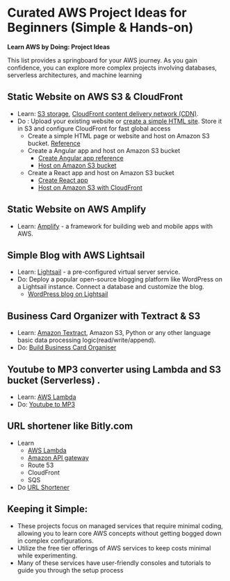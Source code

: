 # Curated AWS Project Ideas for Beginners (Simple & Hands-on)
**Learn AWS by Doing: Project Ideas**

This list provides a springboard for your AWS journey. As you gain confidence, you can explore more complex projects involving databases, serverless architectures, and machine learning

## Static Website on AWS S3 & CloudFront
- Learn: [S3 storage](https://docs.aws.amazon.com/s3/), [CloudFront content delivery network (CDN)](https://docs.aws.amazon.com/AmazonS3/latest/userguide/website-hosting-cloudfront-walkthrough.html).
- Do : Upload your existing website or [create a simple HTML site](https://github.com/AvinashDalvi89/list-of-AWS-kickstart-projects/tree/main/simple-html-website). Store it in S3 and configure CloudFront for fast global access
  - Create a simple HTML page or website and host on Amazon S3 bucket. [Reference](https://docs.aws.amazon.com/AmazonS3/latest/userguide/WebsiteHosting.html)
  - Create a Angular app and host on Amazon S3 bucket
    - [Create Angular app reference ](https://v17.angular.io/tutorial/tour-of-heroes/toh-pt0)
    - [Host on Amazon S3 bucket](https://www.internetkatta.com/host-angular-2-or-4-or-5-version-in-aws-s3-using-cloudfront)
  - Create a React app and host on Amazon S3 bucket
    - [Create React app](https://create-react-app.dev/)
    - [Host on Amazon S3 with CloudFront ](https://docs.aws.amazon.com/prescriptive-guidance/latest/patterns/deploy-a-react-based-single-page-application-to-amazon-s3-and-cloudfront.html)

## Static Website on AWS Amplify
- Learn: [Amplify](https://docs.amplify.aws/react/start/quickstart/) - a framework for building web and mobile apps with AWS.
 
## Simple Blog with AWS Lightsail
- Learn: [Lightsail](https://docs.aws.amazon.com/lightsail/latest/userguide/what-is-amazon-lightsail.html) - a pre-configured virtual server service.
- Do: Deploy a popular open-source blogging platform like WordPress on a Lightsail instance. Connect a database and customize the blog.
  - [WordPress blog on Lightsail](https://aws.amazon.com/lightsail/projects/wordpress/)

## Business Card Organizer with Textract & S3
- Learn: [Amazon Textract](https://www.internetkatta.com/extract-text-or-data-using-aws-textract), Amazon S3, Python or any other language basic data processing logic(read/write/append). 
- Do: [Build Business Card Organiser](https://github.com/AvinashDalvi89/list-of-AWS-kickstart-projects/tree/main/business-card-organiser-using-textract-s3)

## Youtube to MP3 converter using Lambda and S3 bucket (Serverless) . 
- Learn: [AWS Lambda ](https://aws.amazon.com/lambda/getting-started/)
- Do: [Youtube to MP3 ](https://github.com/AvinashDalvi89/list-of-AWS-kickstart-projects/tree/main/youtube-to-mp3-converter)

## URL shortener like Bitly.com 
- Learn
  - [AWS Lambda ](https://aws.amazon.com/lambda/getting-started/)
  - [Amazon API gateway](https://docs.aws.amazon.com/apigateway/latest/developerguide/welcome.html)
  - Route 53
  - CloudFront
  - SQS
- Do [URL Shortener](https://github.com/AvinashDalvi89/list-of-AWS-kickstart-projects/tree/main/url-shortener-project) 

## Keeping it Simple:

- These projects focus on managed services that require minimal coding, allowing you to learn core AWS concepts without getting bogged down in complex configurations.
- Utilize the free tier offerings of AWS services to keep costs minimal while experimenting.
- Many of these services have user-friendly consoles and tutorials to guide you through the setup process
